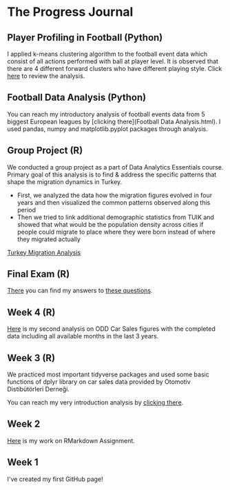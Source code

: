 # The Progress Journal

## Player Profiling in Football (Python)
I applied k-means clustering algorithm to the football event data which consist of all actions performed with ball at player level. It is observed that there are 4 different forward clusters who have different playing style. Click [here](Player_Profiling_in_Football.html) to review the analysis.

## Football Data Analysis (Python)
You can reach my introductory analysis of football events data from 5 biggest European leagues by [clicking there](Football Data Analysis.html). I used pandas, numpy and matplotlib.pyplot packages through analysis.

## Group Project (R)
We conducted a group project as a part of Data Analytics Essentials course. Primary goal of this analysis is to find & address the specific patterns that shape the migration dynamics in Turkey.
- First, we analyzed the data how the migration figures evolved in four years and then visualized the common patterns observed along this period
- Then we tried to link additional demographic statistics from TUIK and showed that what would be the population density across cities if people could migrate to place where they were born instead of where they migrated actually

[Turkey Migration Analysis](final.html)

## Final Exam (R)
[There](R_Final.pdf) you can find my answers to [these questions](final.pdf).


## Week 4 (R)
[Here](ODD_part2.html) is my second analysis on ODD Car Sales figures with the completed data including all available months in the last 3 years.

## Week 3 (R)
We practiced most important tidyverse packages and used some basic functions of dplyr library on car sales data provided by Otomotiv Distibütörleri Derneği.

You can reach my very introduction analysis by [clicking there](Assignment2.html).

## Week 2
[Here](Assignment1.html) is my work on RMarkdown Assignment.

## Week 1
I've created my first GitHub page!
